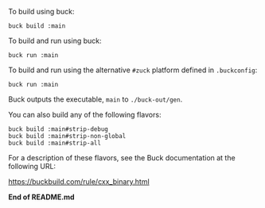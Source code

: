
To build using buck:

    buck build :main

To build and run using buck:

    buck run :main

To build and run using the alternative `#zuck` platform defined in
`.buckconfig`:

    buck run :main

Buck outputs the executable, `main` to `./buck-out/gen`.

You can also build any of the following flavors:

    buck build :main#strip-debug
    buck build :main#strip-non-global
    buck build :main#strip-all

For a description of these flavors, see the Buck documentation at the following URL:

<https://buckbuild.com/rule/cxx_binary.html>


**End of README.md**

